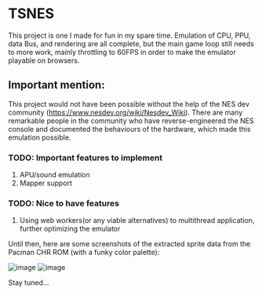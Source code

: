 # TSNES

This project is one I made for fun in my spare time. Emulation of CPU, PPU, data Bus, and rendering are all complete, but the main game loop still needs to more work, mainly throttling to 60FPS in order to make the emulator playable on browsers.

## Important mention:
This project would not have been possible without the help of the NES dev community (https://www.nesdev.org/wiki/Nesdev_Wiki). There are many remarkable people in the community who have reverse-engineered the NES console and documented the behaviours of the hardware, which made this emulation possible.

### TODO: Important features to implement

1. APU/sound emulation
2. Mapper support

### TODO: Nice to have features
1. Using web workers(or any viable alternatives) to multithread application, further optimizing the emulator

Until then, here are some screenshots of the extracted sprite data from the Pacman CHR ROM (with a funky color palette):

![image](https://github.com/a-N21029/TSNES_emulator/assets/92868415/a5485dfc-9bac-403c-943f-bd653f3f3049)
![image](https://github.com/a-N21029/TSNES_emulator/assets/92868415/facaf700-2704-4af4-91b7-af261a1c6147)

Stay tuned...
